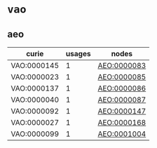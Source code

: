 # `vao`

## aeo

| curie       |   usages | nodes                                                     |
|-------------|----------|-----------------------------------------------------------|
| VAO:0000145 |        1 | [AEO:0000083](http://purl.obolibrary.org/obo/AEO_0000083) |
| VAO:0000023 |        1 | [AEO:0000085](http://purl.obolibrary.org/obo/AEO_0000085) |
| VAO:0000137 |        1 | [AEO:0000086](http://purl.obolibrary.org/obo/AEO_0000086) |
| VAO:0000040 |        1 | [AEO:0000087](http://purl.obolibrary.org/obo/AEO_0000087) |
| VAO:0000092 |        1 | [AEO:0000147](http://purl.obolibrary.org/obo/AEO_0000147) |
| VAO:0000027 |        1 | [AEO:0000168](http://purl.obolibrary.org/obo/AEO_0000168) |
| VAO:0000099 |        1 | [AEO:0001004](http://purl.obolibrary.org/obo/AEO_0001004) |

